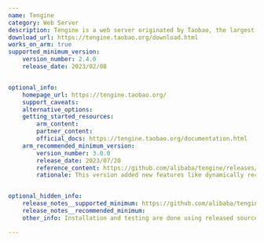 ```yaml
---
name: Tengine
category: Web Server
description: Tengine is a web server originated by Taobao, the largest e-commerce website in Asia. Tengine is based on the Nginx HTTP server and has many advanced features.
download_url: https://tengine.taobao.org/download.html
works_on_arm: true
supported_minimum_version:
    version_number: 2.4.0
    release_date: 2023/02/08


optional_info:
    homepage_url: https://tengine.taobao.org/
    support_caveats:
    alternative_options:
    getting_started_resources:
        arm_content:
        partner_content:
        official_docs: https://tengine.taobao.org/documentation.html
    arm_recommended_minimum_version:
        version_number: 3.0.0
        release_date: 2023/07/20
        reference_content: https://github.com/alibaba/tengine/releases/tag/3.0.0
        rationale: This version added new features like dynamically reconfigure the servers, locations and upstreams without reloading or restarting worker processes, HTTP/3 support,  high-speed UDP transmission with kernel-bypass, dynamically reconfigure canary routing based on standard and custom HTTP headers, header value, and weights, and dynamically reconfigure timeout setting, SSL Redirects, CORS and enabling/disabling robots for the ingress/path.


optional_hidden_info:
    release_notes__supported_minimum: https://github.com/alibaba/tengine/releases/tag/2.4.0
    release_notes__recommended_minimum:
    other_info: Installation and testing are done using released source code tar for specified version.

---
```

